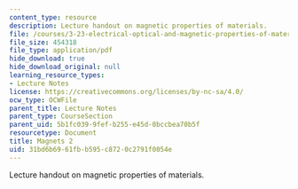 ```yaml
---
content_type: resource
description: Lecture handout on magnetic properties of materials.
file: /courses/3-23-electrical-optical-and-magnetic-properties-of-materials-fall-2007/31bd6b6961fbb595c8720c2791f0054e_magnets2.pdf
file_size: 454318
file_type: application/pdf
hide_download: true
hide_download_original: null
learning_resource_types:
- Lecture Notes
license: https://creativecommons.org/licenses/by-nc-sa/4.0/
ocw_type: OCWFile
parent_title: Lecture Notes
parent_type: CourseSection
parent_uid: 5b1fc039-9fef-b255-e45d-0bccbea70b5f
resourcetype: Document
title: Magnets 2
uid: 31bd6b69-61fb-b595-c872-0c2791f0054e
---
```

Lecture handout on magnetic properties of materials.